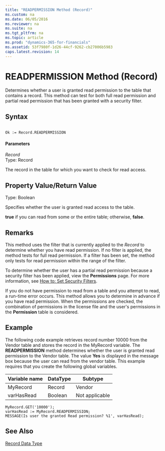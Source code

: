 ```yaml
---
title: "READPERMISSION Method (Record)"
ms.custom: na
ms.date: 06/05/2016
ms.reviewer: na
ms.suite: na
ms.tgt_pltfrm: na
ms.topic: article
ms.prod: "dynamics-365-for-financials"
ms.assetid: 53f7980f-1d26-44cf-9262-cb27006b5983
caps.latest.revision: 14
---
```

# READPERMISSION Method (Record)
Determines whether a user is granted read permission to the table that contains a record. This method can test for both full read permission and partial read permission that has been granted with a security filter.  
  
## Syntax  
  
```  
  
Ok := Record.READPERMISSION  
```  
  
#### Parameters  
 *Record*  
 Type: Record  
  
 The record in the table for which you want to check for read access.  
  
## Property Value/Return Value  
 Type: Boolean  
  
 Specifies whether the user is granted read access to the table.  
  
 **true** if you can read from some or the entire table; otherwise, **false**.  
  
## Remarks  
 This method uses the filter that is currently applied to the *Record* to determine whether you have read permission. If no filter is applied, the method tests for full read permission. If a filter has been set, the method only tests for read permission within the range of the filter.  
  
 To determine whether the user has a partial read permission because a security filter has been applied, view the **Permissions** page. For more information, see [How to: Set Security Filters](How-to--Set-Security-Filters.md).  
  
 If you do not have permission to read from a table and you attempt to read, a run-time error occurs. This method allows you to determine in advance if you have read permission. When the permissions are checked, the combination of permissions in the license file and the user's permissions in the **Permission** table is considered.  
  
## Example  
 The following code example retrieves record number 10000 from the Vendor table and stores the record in the MyRecord variable. The **READPERMISSION** method determines whether the user is granted read permission to the Vendor table. The value **Yes** is displayed in the message box because the user can read from the vendor table. This example requires that you create the following global variables.  
  
|Variable name|DataType|Subtype|  
|-------------------|--------------|-------------|  
|MyRecord|Record|Vendor|  
|varHasRead|Boolean|Not applicable|  
  
```  
MyRecord.GET('10000');  
varHasRead := MyRecord.READPERMISSION;  
MESSAGE(Is user the granted Read permission? %1', varHasRead);  
```  
  
## See Also  
 [Record Data Type](Record-Data-Type.md)